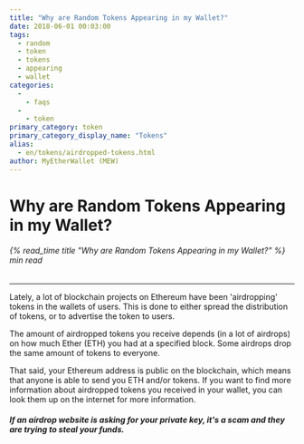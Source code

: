 ```yaml
---
title: "Why are Random Tokens Appearing in my Wallet?"
date: 2018-06-01 00:03:00
tags:
  - random
  - token
  - tokens
  - appearing
  - wallet
categories:
  - 
    - faqs
  - 
    - token
primary_category: token
primary_category_display_name: "Tokens"
alias:
  - en/tokens/airdropped-tokens.html
author: MyEtherWallet (MEW)
---
```


# **Why are Random Tokens Appearing in my Wallet?**

###### {% read_time title "Why are Random Tokens Appearing in my Wallet?" %} min read

* * *

Lately, a lot of blockchain projects on Ethereum have been 'airdropping' tokens in the wallets of users. This is done to either spread the distribution of tokens, or to advertise the token to users.

The amount of airdropped tokens you receive depends (in a lot of airdrops) on how much Ether (ETH) you had at a specified block. Some airdrops drop the same amount of tokens to everyone.

That said, your Ethereum address is public on the blockchain, which means that anyone is able to send you ETH and/or tokens. If you want to find more information about airdropped tokens you received in your wallet, you can look them up on the internet for more information.

#### _If an airdrop website is asking for your private key, it's a scam and they are trying to steal your funds._
